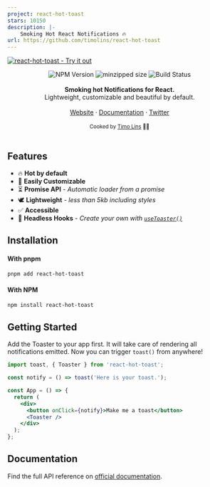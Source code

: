```yaml
---
project: react-hot-toast
stars: 10150
description: |-
    Smoking Hot React Notifications 🔥 
url: https://github.com/timolins/react-hot-toast
---
```


<a href="https://react-hot-toast.com/"><img alt="react-hot-toast - Try it out" src="https://github.com/timolins/react-hot-toast/raw/main/assets/header.svg"/></a>

<div align="center">
    <img src="https://badgen.net/npm/v/react-hot-toast" alt="NPM Version" />
  <img src="https://badgen.net/bundlephobia/minzip/react-hot-toast" alt="minzipped size"/>
    <img src="https://github.com/timolins/react-hot-toast/workflows/CI/badge.svg" alt="Build Status" />
</a>
</div>
<br />
<div align="center"><strong>Smoking hot  Notifications for React.</strong></div>
<div align="center"> Lightweight, customizable and beautiful by default.</div>
<br />
<div align="center">
<a href="https://react-hot-toast.com/">Website</a> 
<span> · </span>
<a href="https://react-hot-toast.com/docs">Documentation</a> 
<span> · </span>
<a href="https://twitter.com/timolins">Twitter</a>
</div>

<br />
<div align="center">
  <sub>Cooked by <a href="https://twitter.com/timolins">Timo Lins</a> 👨‍🍳</sub>
</div>

<br />

## Features

- 🔥 **Hot by default**
- 🔩 **Easily Customizable**
- ⏳ **Promise API** - _Automatic loader from a promise_
- 🕊 **Lightweight** - _less than 5kb including styles_
- ✅ **Accessible**
- 🤯 **Headless Hooks** - _Create your own with [`useToaster()`](https://react-hot-toast.com/docs/use-toaster)_

## Installation

#### With pnpm

```sh
pnpm add react-hot-toast
```

#### With NPM

```sh
npm install react-hot-toast
```

## Getting Started

Add the Toaster to your app first. It will take care of rendering all notifications emitted. Now you can trigger `toast()` from anywhere!

```jsx
import toast, { Toaster } from 'react-hot-toast';

const notify = () => toast('Here is your toast.');

const App = () => {
  return (
    <div>
      <button onClick={notify}>Make me a toast</button>
      <Toaster />
    </div>
  );
};
```

## Documentation

Find the full API reference on [official documentation](https://react-hot-toast.com/docs).

